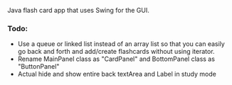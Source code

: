 Java flash card app that uses Swing for the GUI.  
### Todo:
- Use a queue or linked list instead of an array list so that you can easily go back and forth and add/create flashcards without using iterator.
- Rename MainPanel class as "CardPanel" and BottomPanel class as "ButtonPanel"
- Actual hide and show entire back textArea and Label in study mode
